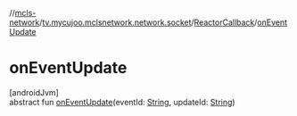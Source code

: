 //[mcls-network](../../../index.md)/[tv.mycujoo.mclsnetwork.network.socket](../index.md)/[ReactorCallback](index.md)/[onEventUpdate](on-event-update.md)

# onEventUpdate

[androidJvm]\
abstract fun [onEventUpdate](on-event-update.md)(eventId: [String](https://kotlinlang.org/api/latest/jvm/stdlib/kotlin/-string/index.html), updateId: [String](https://kotlinlang.org/api/latest/jvm/stdlib/kotlin/-string/index.html))
